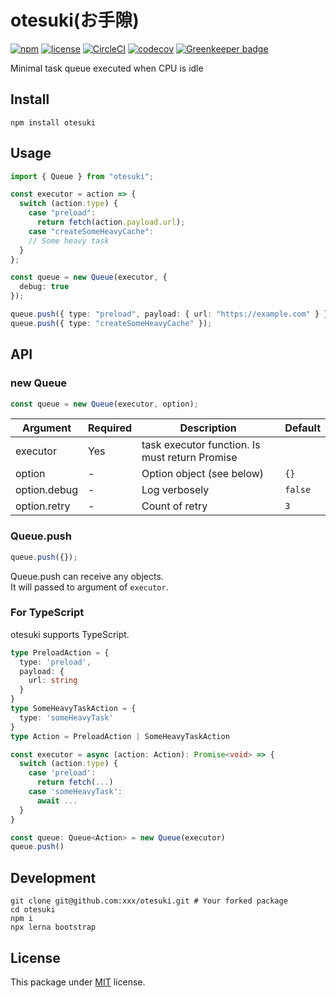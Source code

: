 # otesuki(お手隙)

[![npm](https://img.shields.io/npm/v/otesuki.svg)](https://www.npmjs.com/package/otesuki)
[![license](https://img.shields.io/github/license/Leko/otesuki.svg)](https://opensource.org/licenses/MIT)
[![CircleCI](https://circleci.com/gh/Leko/otesuki.svg?style=svg)](https://circleci.com/gh/Leko/otesuki)
[![codecov](https://codecov.io/gh/Leko/otesuki/branch/master/graph/badge.svg)](https://codecov.io/gh/Leko/otesuki)
[![Greenkeeper badge](https://badges.greenkeeper.io/Leko/otesuki.svg)](https://greenkeeper.io/)

Minimal task queue executed when CPU is idle

## Install

```
npm install otesuki
```

## Usage

```ts
import { Queue } from "otesuki";

const executor = action => {
  switch (action.type) {
    case "preload":
      return fetch(action.payload.url);
    case "createSomeHeavyCache":
    // Some heavy task
  }
};

const queue = new Queue(executor, {
  debug: true
});

queue.push({ type: "preload", payload: { url: "https://example.com" } });
queue.push({ type: "createSomeHeavyCache" });
```

## API

### new Queue

```ts
const queue = new Queue(executor, option);
```

| Argument     | Required | Description                                    | Default |
| ------------ | -------- | ---------------------------------------------- | ------- |
| executor     | Yes      | task executor function. Is must return Promise |         |
| option       | -        | Option object (see below)                      | `{}`    |
| option.debug | -        | Log verbosely                                  | `false` |
| option.retry | -        | Count of retry                                 | `3`     |

### Queue.push

```ts
queue.push({});
```

Queue.push can receive any objects.  
It will passed to argument of `executor`.

### For TypeScript

otesuki supports TypeScript.

```ts
type PreloadAction = {
  type: 'preload',
  payload: {
    url: string
  }
}
type SomeHeavyTaskAction = {
  type: 'someHeavyTask'
}
type Action = PreloadAction | SomeHeavyTaskAction

const executor = async (action: Action): Promise<void> => {
  switch (action.type) {
    case 'preload':
      return fetch(...)
    case 'someHeavyTask':
      await ...
  }
}

const queue: Queue<Action> = new Queue(executor)
queue.push()
```

## Development

```
git clone git@github.com:xxx/otesuki.git # Your forked package
cd otesuki
npm i
npx lerna bootstrap
```

## License

This package under [MIT](https://opensource.org/licenses/MIT) license.
